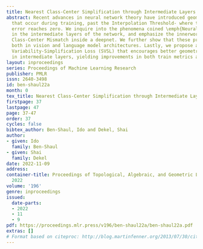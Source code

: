 ```yaml
---
title: Nearest Class-Center Simplification through Intermediate Layers
abstract: Recent advances in neural network theory have introduced geometric properties
  that occur during training, past the Interpolation Threshold- where the training
  error reaches zero. We inquire into the phenomena coined \emph{Neural Collapse}
  in the intermediate layers of the network, and emphasize the innerworkings of Nearest
  Class-Center Mismatch inside a deepnet. We further show that these processes occur
  both in vision and language model architectures. Lastly, we propose a Stochastic
  Variability-Simplification Loss (SVSL) that encourages better geometrical features
  in intermediate layers, yielding improvements in both train metrics and generalization.
layout: inproceedings
series: Proceedings of Machine Learning Research
publisher: PMLR
issn: 2640-3498
id: ben-shaul22a
month: 0
tex_title: Nearest Class-Center Simplification through Intermediate Layers
firstpage: 37
lastpage: 47
page: 37-47
order: 37
cycles: false
bibtex_author: Ben-Shaul, Ido and Dekel, Shai
author:
- given: Ido
  family: Ben-Shaul
- given: Shai
  family: Dekel
date: 2022-11-09
address:
container-title: Proceedings of Topological, Algebraic, and Geometric Learning Workshops
  2022
volume: '196'
genre: inproceedings
issued:
  date-parts:
  - 2022
  - 11
  - 9
pdf: https://proceedings.mlr.press/v196/ben-shaul22a/ben-shaul22a.pdf
extras: []
# Format based on citeproc: http://blog.martinfenner.org/2013/07/30/citeproc-yaml-for-bibliographies/
---
```

